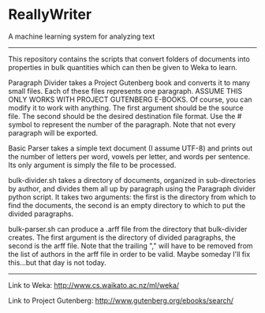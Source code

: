 ReallyWriter
============

A machine learning system for analyzing text

---------

This repository contains the scripts that convert folders of documents into properties in bulk quantities which can then be given to Weka to learn.

Paragraph Divider takes a Project Gutenberg book and converts it to many small files. Each of these files represents one paragraph. ASSUME THIS ONLY WORKS WITH PROJECT GUTENBERG E-BOOKS. Of course, you can modify it to work with anything. The first argument should be the source file. The second should be the desired destination file format. Use the # symbol to represent the number of the paragraph. Note that not every paragraph will be exported.

Basic Parser takes a simple text document (I assume UTF-8) and prints out the number of letters per word, vowels per letter, and words per sentence. Its only argument is simply the file to be processed.

bulk-divider.sh takes a directory of documents, organized in sub-directories by author, and divides them all up by paragraph using the Paragraph divider python script. It takes two arguments: the first is the directory from which to find the documents, the second is an empty directory to which to put the divided paragraphs.

bulk-parser.sh can produce a .arff file from the directory that bulk-divider creates. The first argument is the directory of divided paragraphs, the second is the arff file. Note that the trailing "," will have to be removed from the list of authors in the arff file in order to be valid. Maybe someday I'll fix this…but that day is not today.

------

Link to Weka:
http://www.cs.waikato.ac.nz/ml/weka/

Link to Project Gutenberg:
http://www.gutenberg.org/ebooks/search/